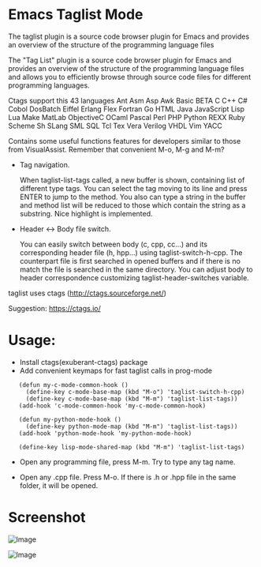 # Emacs Taglist Mode
The taglist plugin is a source code browser plugin for Emacs and provides an overview of the structure of the programming language files

The "Tag List" plugin is a source code browser plugin for Emacs and provides
an overview of the structure of the programming language files and allows you
to efficiently browse through source code files for different programming
languages.

Ctags support this 43 languages Ant Asm Asp Awk Basic BETA C C++ C# Cobol
DosBatch Eiffel Erlang Flex Fortran Go HTML Java JavaScript Lisp Lua Make
MatLab ObjectiveC OCaml Pascal Perl PHP Python REXX Ruby Scheme Sh SLang SML
SQL Tcl Tex Vera Verilog VHDL Vim YACC

Contains some useful functions features for developers similar to
those from VisualAssist.  Remember that convenient M-o, M-g and M-m?

* Tag navigation.

   When taglist-list-tags called, a new buffer is shown, containing list of
   different type tags. You can select the tag moving to its line and press
   ENTER to jump to the method. You also can type a string in the buffer and
   method list will be reduced to those which contain the string as a
   substring. Nice highlight is implemented.

* Header <-> Body file switch.

   You can easily switch between body (c, cpp, cc...) and its corresponding
   header file (h, hpp...) using taglist-switch-h-cpp. The counterpart file
   is first searched in opened buffers and if there is no match the file is
   searched in the same directory. You can adjust body to header
   correspondence customizing taglist-header-switches variable.

taglist uses ctags (http://ctags.sourceforge.net/)

Suggestion: https://ctags.io/

# Usage:

* Install ctags(exuberant-ctags) package
* Add convenient keymaps for fast taglist calls in prog-mode

```elisp
   (defun my-c-mode-common-hook ()
     (define-key c-mode-base-map (kbd "M-o") 'taglist-switch-h-cpp)
     (define-key c-mode-base-map (kbd "M-m") 'taglist-list-tags))
   (add-hook 'c-mode-common-hook 'my-c-mode-common-hook)

   (defun my-python-mode-hook ()
     (define-key python-mode-map (kbd "M-m") 'taglist-list-tags))
   (add-hook 'python-mode-hook 'my-python-mode-hook)

   (define-key lisp-mode-shared-map (kbd "M-m") 'taglist-list-tags)
```

* Open any programming file, press M-m. Try to type any tag name.

* Open any .cpp file.  Press M-o.  If there is .h or .hpp file in the
   same folder, it will be opened.

# Screenshot

![Image](blob/master/images/taglist-c-src.png?raw=true)

![Image](blob/master/images/taglist-tags.png?raw=true)
